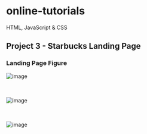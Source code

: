 # online-tutorials
HTML, JavaScript &amp; CSS  

## Project 3 -  Starbucks Landing Page
### Landing Page Figure
![image](https://github.com/Janith-Sandamal/online-tutorials/assets/78975250/87159b83-e960-42ea-b23b-414ca475a70c)

<br><br>
![image](https://github.com/Janith-Sandamal/online-tutorials/assets/78975250/5dc45006-3b76-4df1-9f0a-2fef1ec08382)

<br><br>
![image](https://github.com/Janith-Sandamal/online-tutorials/assets/78975250/89ce1011-61e3-4947-ba17-e01ce4e33855)

